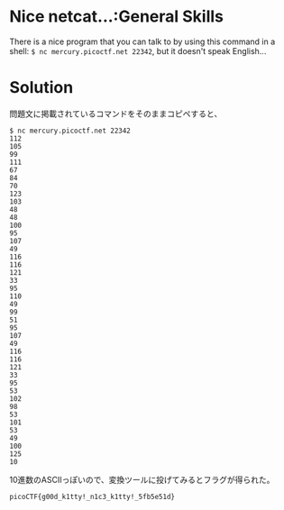 # Nice netcat...:General Skills

There is a nice program that you can talk to by using this command in a shell: `$ nc mercury.picoctf.net 22342`, but it doesn't speak English...

# Solution

問題文に掲載されているコマンドをそのままコピペすると、
```
$ nc mercury.picoctf.net 22342
112 
105 
99 
111 
67 
84 
70 
123 
103 
48 
48 
100 
95 
107 
49 
116 
116 
121 
33 
95 
110 
49 
99 
51 
95 
107 
49 
116 
116 
121 
33 
95 
53 
102 
98 
53 
101 
53 
49 
100 
125 
10 
```
10進数のASCIIっぽいので、変換ツールに投げてみるとフラグが得られた。

`picoCTF{g00d_k1tty!_n1c3_k1tty!_5fb5e51d}`
